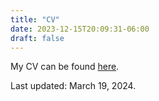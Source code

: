 ```yaml
---
title: "CV"
date: 2023-12-15T20:09:31-06:00
draft: false
---
```


My CV can be found [here](/Bosnich_CV.pdf).

Last updated: March 19, 2024.